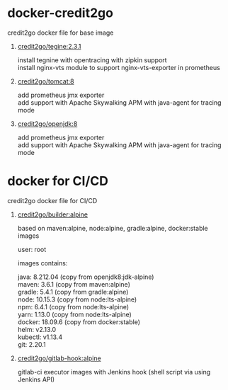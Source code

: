 # docker-credit2go

credit2go docker file for base image

1. [credit2go/tegine:2.3.1](https://hub.docker.com/r/credit2go/builder/tags)

	install tegnine with opentracing with zipkin support  
	install nginx-vts module to support nginx-vts-exporter in prometheus

2. [credit2go/tomcat:8](https://hub.docker.com/r/credit2go/tomcat/tags)

	add prometheus jmx exporter  
	add support with Apache Skywalking APM with java-agent for tracing mode

3. [credit2go/openjdk:8](https://hub.docker.com/r/credit2go/openjdk/tags)

	add prometheus jmx exporter  
	add support with Apache Skywalking APM with java-agent for tracing mode
	
# docker for CI/CD

credit2go docker file for CI/CD

1. [credit2go/builder:alpine](https://hub.docker.com/r/credit2go/builder/tags)

    based on maven:alpine, node:alpine, gradle:alpine, docker:stable images  

    user: root
    
    images contains:  
    
    java: 8.212.04 (copy from openjdk8:jdk-alpine)  
    maven: 3.6.1 (copy from maven:alpine)  
    gradle: 5.4.1 (copy from gradle:alpine)  
    node: 10.15.3 (copy from node:lts-alpine)  
    npm: 6.4.1 (copy from node:lts-alpine)  
    yarn: 1.13.0 (copy from node:lts-alpine)  
    docker: 18.09.6 (copy from docker:stable)  
    helm: v2.13.0  
    kubectl: v1.13.4  
    git: 2.20.1      

2. [credit2go/gitlab-hook:alpine](https://hub.docker.com/r/credit2go/gitlab-hook/tags)
	
	gitlab-ci executor images with Jenkins hook (shell script via using Jenkins API)  
